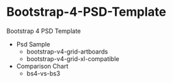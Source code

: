 # Bootstrap-4-PSD-Template
Bootstrap 4 PSD Template

- Psd Sample
  - bootstrap-v4-grid-artboards
  - bootstrap-v4-grid-xl-compatible
- Comparison Chart
  - bs4-vs-bs3
